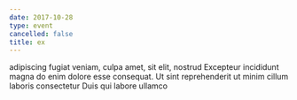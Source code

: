 ```yaml
---
date: 2017-10-28
type: event
cancelled: false
title: ex
---
```

adipiscing fugiat veniam, culpa amet, sit elit, nostrud Excepteur incididunt magna do enim dolore esse consequat. Ut sint reprehenderit ut minim cillum laboris consectetur Duis qui labore ullamco